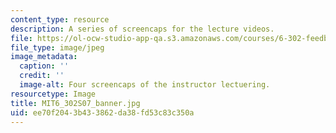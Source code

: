 ```yaml
---
content_type: resource
description: A series of screencaps for the lecture videos.
file: https://ol-ocw-studio-app-qa.s3.amazonaws.com/courses/6-302-feedback-systems-spring-2007/ee70f2043b433862da38fd53c83c350a_MIT6_302_S07_banner.jpg
file_type: image/jpeg
image_metadata:
  caption: ''
  credit: ''
  image-alt: Four screencaps of the instructor lectuering.
resourcetype: Image
title: MIT6_302S07_banner.jpg
uid: ee70f204-3b43-3862-da38-fd53c83c350a
---
```

